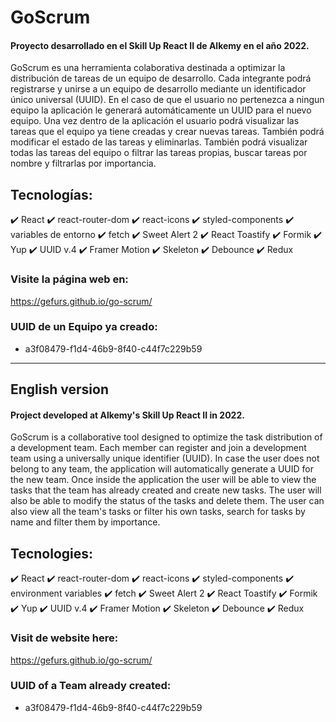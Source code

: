 # GoScrum

#### Proyecto desarrollado en el Skill Up React II de Alkemy en el año **2022**. 
GoScrum es una herramienta colaborativa destinada a optimizar la distribución de tareas de un equipo de desarrollo.
Cada integrante podrá registrarse y unirse a un equipo de desarrollo mediante un identificador único universal (UUID). En el caso de que el usuario no pertenezca a ningun equipo la aplicación le generará automáticamente un UUID para el nuevo equipo.
Una vez dentro de la aplicación el usuario podrá visualizar las tareas que el equipo ya tiene creadas y crear nuevas tareas. También podrá modificar el estado de las tareas y eliminarlas. 
También podrá visualizar todas las tareas del equipo o filtrar las tareas propias, buscar tareas por nombre y filtrarlas por importancia.

## Tecnologías:

:heavy_check_mark: React
:heavy_check_mark: react-router-dom
:heavy_check_mark: react-icons
:heavy_check_mark: styled-components
:heavy_check_mark: variables de entorno
:heavy_check_mark: fetch
:heavy_check_mark: Sweet Alert 2
:heavy_check_mark: React Toastify
:heavy_check_mark: Formik
:heavy_check_mark: Yup
:heavy_check_mark: UUID v.4
:heavy_check_mark: Framer Motion
:heavy_check_mark: Skeleton
:heavy_check_mark: Debounce
:heavy_check_mark: Redux

### Visite la página web en: 

<a href="https://gefurs.github.io/go-scrum/" target="_blank">https://gefurs.github.io/go-scrum/</a>

### UUID de un Equipo ya creado:

- a3f08479-f1d4-46b9-8f40-c44f7c229b59

----

## English version

#### Project developed at Alkemy's Skill Up React II in **2022**. 
GoScrum is a collaborative tool designed to optimize the task distribution of a development team.
Each member can register and join a development team using a universally unique identifier (UUID). In case the user does not belong to any team, the application will automatically generate a UUID for the new team.
Once inside the application the user will be able to view the tasks that the team has already created and create new tasks. The user will also be able to modify the status of the tasks and delete them. 
The user can also view all the team's tasks or filter his own tasks, search for tasks by name and filter them by importance.

## Tecnologies:

:heavy_check_mark: React
:heavy_check_mark: react-router-dom
:heavy_check_mark: react-icons
:heavy_check_mark: styled-components
:heavy_check_mark: environment variables
:heavy_check_mark: fetch
:heavy_check_mark: Sweet Alert 2
:heavy_check_mark: React Toastify
:heavy_check_mark: Formik
:heavy_check_mark: Yup
:heavy_check_mark: UUID v.4
:heavy_check_mark: Framer Motion
:heavy_check_mark: Skeleton
:heavy_check_mark: Debounce
:heavy_check_mark: Redux

### Visit de website here:

<a href="https://gefurs.github.io/go-scrum/" target="_blank">https://gefurs.github.io/go-scrum/</a>

### UUID of a Team already created:

- a3f08479-f1d4-46b9-8f40-c44f7c229b59